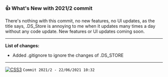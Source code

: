 ### 👍 What's New with 2021/2 commit
There's nothing with this commit, no new features, no UI updates, as the title says, .DS_Store is annoying to me when it updates many times a day without any code update. New features or UI updates coming soon.

---
**List of changes:**
- Added .gitignore to ignore the changes of .DS_STORE
---
<a href="#"><img title="SEE YOU SOON" alt="CSS3" src="https://img.shields.io/badge/SEE YOU SOON IN THE NEXT UPDATE-F54748?style=for-the-badge" /></a>
`Commit 2021/2 - 22/06/2021 10:32`